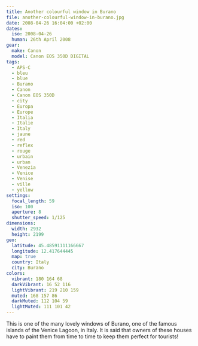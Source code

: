 ```yaml
---
title: Another colourful window in Burano
file: another-colourful-window-in-burano.jpg
date: 2008-04-26 16:04:00 +02:00
dates:
  iso: 2008-04-26
  human: 26th April 2008
gear:
  make: Canon
  model: Canon EOS 350D DIGITAL
tags:
  - APS-C
  - bleu
  - blue
  - Burano
  - Canon
  - Canon EOS 350D
  - city
  - Europa
  - Europe
  - Italia
  - Italie
  - Italy
  - jaune
  - red
  - reflex
  - rouge
  - urbain
  - urban
  - Venezia
  - Venice
  - Venise
  - ville
  - yellow
settings:
  focal_length: 59
  iso: 100
  aperture: 8
  shutter_speed: 1/125
dimensions:
  width: 2932
  height: 2199
geo:
  latitude: 45.48591111166667
  longitude: 12.417644445
  map: true
  country: Italy
  city: Burano
colors:
  vibrant: 180 164 68
  darkVibrant: 16 52 116
  lightVibrant: 219 210 159
  muted: 168 157 86
  darkMuted: 112 104 59
  lightMuted: 111 101 42
---
```


This is one of the many lovely windows of Burano, one of the famous islands of the Venice Lagoon, in Italy. It is said that owners of these houses have to paint them from time to time to keep them perfect for tourists!
